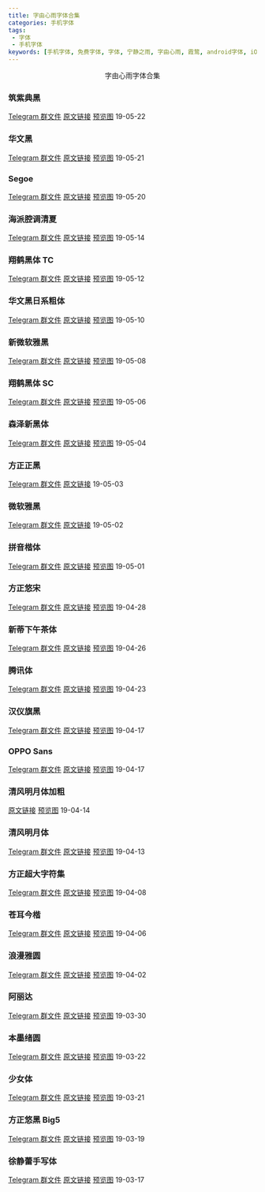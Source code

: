 ```yaml
---
title: 字由心雨字体合集
categories: 手机字体
tags:
 - 字体
 - 手机字体
keywords: [手机字体, 免费字体, 字体, 宁静之雨, 字由心雨, 霞鹜, android字体, iOS字体, 苹果字体]
---
```


<center>字由心雨字体合集</center>

<!-- more -->

<!--
###

[Telegram 群文件]()&nbsp;[原文链接]()&nbsp;[预览图](/webp)
-->

### 筑紫典黑

[Telegram 群文件](https://t.me/fontclub/1784)&nbsp;[原文链接](https://mp.weixin.qq.com/s/IAioo7e46uUAJ4siX6lHMg)&nbsp;[预览图](https://image-1253491707.file.myqcloud.com/imgs/20190523222852.jpg/webp) 19-05-22

### 华文黑

[Telegram 群文件](https://t.me/fontclub/1782)&nbsp;[原文链接](https://mp.weixin.qq.com/s/CTuHMX4IfJK49BEpxP6X3w)&nbsp;[预览图](https://image-1253491707.file.myqcloud.com/imgs/20190523222334.jpg/webp) 19-05-21

### Segoe

[Telegram 群文件](https://t.me/fontclub/1780)&nbsp;[原文链接](https://mp.weixin.qq.com/s/HUUUbyGrYpSH1aJGNhdAjg)&nbsp;[预览图](https://image-1253491707.file.myqcloud.com/imgs/20190523222023.jpg/webp) 19-05-20

### 海派腔调清夏

[Telegram 群文件](https://t.me/fontclub/1778)&nbsp;[原文链接](https://mp.weixin.qq.com/s/uMkOmh0USUl5tze16BQ5ug)&nbsp;[预览图](https://image-1253491707.file.myqcloud.com/imgs/20190523221711.jpg/webp) 19-05-14

### 翔鹤黑体 TC

[Telegram 群文件](https://t.me/fontclub/1776)&nbsp;[原文链接](https://mp.weixin.qq.com/s/nrmfYm6mCcq4uT7qeKCryA)&nbsp;[预览图](https://image-1253491707.file.myqcloud.com/imgs/20190523221156.jpg/webp) 19-05-12

### 华文黑日系粗体

[Telegram 群文件](https://t.me/fontclub/1774)&nbsp;[原文链接](https://mp.weixin.qq.com/s/h09kRw0leLGYNWDQrAPulA)&nbsp;[预览图](https://image-1253491707.file.myqcloud.com/imgs/20190523220841.jpg/webp) 19-05-10

### 新微软雅黑

[Telegram 群文件](https://t.me/fontclub/1771)&nbsp;[原文链接](https://mp.weixin.qq.com/s/hnc8EJsSGwJI25KwdBftXw)&nbsp;[预览图](https://image-1253491707.file.myqcloud.com/imgs/20190523220517.jpg/webp) 19-05-08

### 翔鹤黑体 SC

[Telegram 群文件](https://t.me/fontclub/1768)&nbsp;[原文链接](https://mp.weixin.qq.com/s/hdzCBF6JvLfXBdYBP4PrJQ)&nbsp;[预览图](https://image-1253491707.file.myqcloud.com/imgs/20190523220201.jpg/webp) 19-05-06

### 森泽新黑体

[Telegram 群文件](https://t.me/fontclub/1767)&nbsp;[原文链接](https://mp.weixin.qq.com/s/tvLNKRYM7vNQ-xyQ2uT8IQ)&nbsp;[预览图](https://image-1253491707.file.myqcloud.com/imgs/20190523215402.jpg/webp) 19-05-04

### 方正正黑

[Telegram 群文件](https://t.me/fontclub/1765)&nbsp;[原文链接](https://mp.weixin.qq.com/s/XyLI2R1JIqfZh4JGtN5IAQ) 19-05-03

### 微软雅黑

[Telegram 群文件](https://t.me/fontclub/1760)&nbsp;[原文链接](https://mp.weixin.qq.com/s/vjgcswxZyLHCitzBRnSg0Q) 19-05-02

### 拼音楷体

[Telegram 群文件](https://t.me/fontclub/1759)&nbsp;[原文链接](https://mp.weixin.qq.com/s/s2Sqf1xhd6lkcXHo2LLrow)&nbsp;[预览图](https://image-1253491707.file.myqcloud.com/imgs/20190523214005.jpg/webp) 19-05-01

### 方正悠宋

[Telegram 群文件](https://t.me/fontclub/1786)&nbsp;[原文链接](https://mp.weixin.qq.com/s/Jv3XhQWg_TCaDeEJXfiAkw)&nbsp;[预览图](https://image-1253491707.file.myqcloud.com/imgs/20190523213619.jpg/webp) 19-04-28

### 新蒂下午茶体

[Telegram 群文件](https://t.me/fontclub/1656)&nbsp;[原文链接](https://mp.weixin.qq.com/s/-ZHjnsaq-alnvg18bSZHow)&nbsp;[预览图](https://image-1253491707.file.myqcloud.com/imgs/20190426233839.jpg/webp) 19-04-26

### 腾讯体

[Telegram 群文件](https://t.me/fontclub/1652)&nbsp;[原文链接](https://mp.weixin.qq.com/s/-I72BU2Yjhj34ibj-cZbHQ)&nbsp;[预览图](https://image-1253491707.file.myqcloud.com/imgs/20190426233529.jpg/webp) 19-04-23

### 汉仪旗黑

[Telegram 群文件](https://t.me/fontclub/1654)&nbsp;[原文链接](https://mp.weixin.qq.com/s/kcMCy8ixoJcXP6iXPkfdmA)&nbsp;[预览图](https://image-1253491707.file.myqcloud.com/imgs/20190426232034.jpg/webp) 19-04-17

### OPPO Sans

[Telegram 群文件](https://t.me/fontclub/1676)&nbsp;[原文链接](https://mp.weixin.qq.com/s/PRb1zfRcJn_Q_EP7-SGY8w)&nbsp;[预览图](https://image-1253491707.file.myqcloud.com/imgs/20190426231737.jpg/webp) 19-04-17

### 清风明月体加粗

[原文链接](https://mp.weixin.qq.com/s/g_vS8fpM4EBheYk9NuMrnw)&nbsp;[预览图](https://image-1253491707.file.myqcloud.com/imgs/20190426231451.jpg/webp) 19-04-14

### 清风明月体

[Telegram 群文件](https://t.me/fontclub/1649)&nbsp;[原文链接](https://mp.weixin.qq.com/s/hJ53nEO-CeoahalK4looEQ)&nbsp;[预览图](https://image-1253491707.file.myqcloud.com/imgs/20190426231234.jpg/webp) 19-04-13

### 方正超大字符集

[Telegram 群文件](https://t.me/fontclub/1647)&nbsp;[原文链接](https://mp.weixin.qq.com/s/xtyksYCauJ09zG02lhm3vg)&nbsp;[预览图](https://image-1253491707.file.myqcloud.com/imgs/20190426230951.jpg/webp) 19-04-08

### 苍耳今楷

[Telegram 群文件](https://t.me/fontclub/1566)&nbsp;[原文链接](https://mp.weixin.qq.com/s/o_USVTz6BJt3CdW5okT_9Q)&nbsp;[预览图](https://image-1253491707.file.myqcloud.com/imgs/20190407204253.jpg/webp) 19-04-06

### 浪漫雅圆

[Telegram 群文件](https://t.me/fontclub/1515)&nbsp;[原文链接](https://mp.weixin.qq.com/s/2_Ox2km_Qs8m5HRy3mK-Rg)&nbsp;[预览图](https://image-1253491707.file.myqcloud.com/imgs/20190402124950.jpg/webp) 19-04-02

### 阿丽达

[Telegram 群文件](https://t.me/fontclub/1498)&nbsp;[原文链接](https://mp.weixin.qq.com/s/BzLUuKNrLm5vgYM8CA_Z0Q)&nbsp;[预览图](https://image-1253491707.file.myqcloud.com/imgs/20190330194045.jpg/webp) 19-03-30

### 本墨绪圆

[Telegram 群文件](https://t.me/fontclub/1432)&nbsp;[原文链接](https://mp.weixin.qq.com/s/L1PZcql7-lecAtPUE0uDuw)&nbsp;[预览图](https://image-1253491707.file.myqcloud.com/imgs/20190325112437.jpg/webp) 19-03-22

### 少女体

[Telegram 群文件](https://t.me/fontclub/1383)&nbsp;[原文链接](https://mp.weixin.qq.com/s/etMgLKYqsopud2fe1S1WPw)&nbsp;[预览图](https://image-1253491707.file.myqcloud.com/imgs/20190324221207.jpg/webp) 19-03-21

### 方正悠黑 Big5

[Telegram 群文件](https://t.me/fontclub/1370)&nbsp;[原文链接](https://mp.weixin.qq.com/s/f47irWNwP4uCiWqNnJk-1A)&nbsp;[预览图](https://image-1253491707.file.myqcloud.com/imgs/20190324220903.jpg/webp) 19-03-19

### 徐静蕾手写体

[Telegram 群文件](https://t.me/fontclub/1255)&nbsp;[原文链接](https://mp.weixin.qq.com/s/9c6K6R4unAbCMI3cSITP5g)&nbsp;[预览图](https://image-1253491707.file.myqcloud.com/imgs/20190324220219.jpg/webp) 19-03-17
